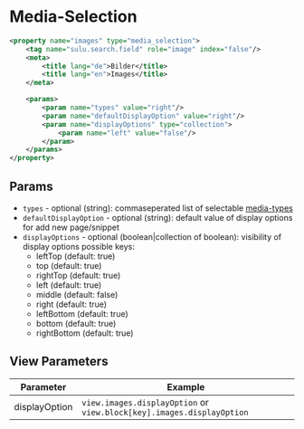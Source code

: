 # Media-Selection

```xml
<property name="images" type="media_selection">
    <tag name="sulu.search.field" role="image" index="false"/>
    <meta>
        <title lang="de">Bilder</title>
        <title lang="en">Images</title>
    </meta>

    <params>
        <param name="types" value="right"/>
        <param name="defaultDisplayOption" value="right"/>
        <param name="displayOptions" type="collection">
            <param name="left" value="false"/>
        </param>
    </params>
</property>
```

## Params

* `types` - optional (string): commaseperated list of selectable [media-types](https://github.com/sulu-cmf/docs/blob/master/detail-specification/500-assets/DET-508-MediaTypes.md)
* `defaultDisplayOption` - optional (string): default value of display options for add new page/snippet
* `displayOptions` - optional (boolean|collection of boolean): visibility of display options possible keys:
  * leftTop (default: true)
  * top (default: true)
  * rightTop (default: true)
  * left (default: true)
  * middle (default: false)
  * right (default: true)
  * leftBottom (default: true)
  * bottom (default: true)
  * rightBottom (default: true)
 
## View Parameters

|Parameter|Example|
|---|---|
| displayOption | `view.images.displayOption` or `view.block[key].images.displayOption`|
